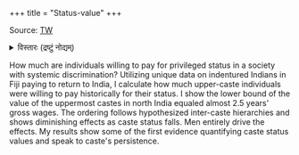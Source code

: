 +++
title = "Status-value"
+++

Source: [TW](https://onlinelibrary.wiley.com/doi/full/10.1111/ecin.13139)

<details><summary>विस्तारः (द्रष्टुं नोद्यम्)</summary>

Brahmans (the highest caste) were much more likely to move home after completing their work contract in Fiji at the turn of the century. This allows the authors to estimate the value of status -- 2.5 years income. 
</details>


How much are individuals willing to pay for privileged status in a society with systemic discrimination? Utilizing unique data on indentured Indians in Fiji paying to return to India, I calculate how much upper-caste individuals were willing to pay historically for their status. I show the lower bound of the value of the uppermost castes in north India equaled almost 2.5 years' gross wages. The ordering follows hypothesized inter-caste hierarchies and shows diminishing effects as caste status falls. Men entirely drive the effects. My results show some of the first evidence quantifying caste status values and speak to caste's persistence.